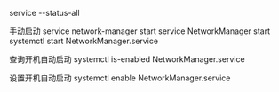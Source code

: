 

service --status-all

手动启动
service network-manager start
service NetworkManager start
systemctl start NetworkManager.service

查询开机自动启动
systemctl is-enabled NetworkManager.service

设置开机自动启动
systemctl enable NetworkManager.service
